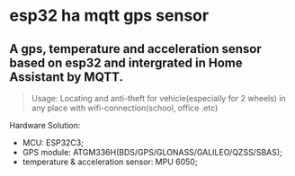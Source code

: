 # esp32 ha mqtt gps sensor
## A gps, temperature and acceleration sensor based on esp32 and intergrated in Home Assistant by MQTT.
>Usage: Locating and anti-theft for vehicle(especially for 2 wheels) in any place with wifi-connection(school, office .etc)

Hardware Solution:
- MCU: ESP32C3;
- GPS module: ATGM336H(BDS/GPS/GLONASS/GALILEO/QZSS/SBAS);
- temperature & acceleration sensor: MPU 6050;
